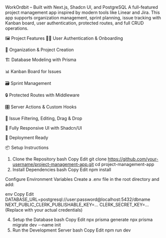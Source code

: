 WorkOrdbit – Built with Next.js, Shadcn UI, and PostgreSQL
A full-featured project management app inspired by modern tools like Linear and Jira. This app supports organization management, sprint planning, issue tracking with Kanban board, user authentication, protected routes, and full CRUD operations.

🖼️ Project Features
🧑‍💻 User Authentication & Onboarding

🏢 Organization & Project Creation

🏗️ Database Modeling with Prisma

📊 Kanban Board for Issues

🗃️ Sprint Management

🔒 Protected Routes with Middleware

🎛️ Server Actions & Custom Hooks

🧹 Issue Filtering, Editing, Drag & Drop

📁 Fully Responsive UI with Shadcn/UI

🚀 Deployment Ready


📦 Setup Instructions
1. Clone the Repository
bash
Copy
Edit
git clone https://github.com/your-username/project-management-app.git
cd project-management-app
2. Install Dependencies
bash
Copy
Edit
npm install

 Configure Environment Variables
Create a .env file in the root directory and add:

env
Copy
Edit
DATABASE_URL=postgresql://user:password@localhost:5432/dbname
NEXT_PUBLIC_CLERK_PUBLISHABLE_KEY=...
CLERK_SECRET_KEY=...
(Replace with your actual credentials)

4. Setup the Database
bash
Copy
Edit
npx prisma generate
npx prisma migrate dev --name init
5. Run the Development Server
bash
Copy
Edit
npm run dev

